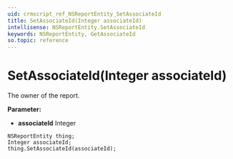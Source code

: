 ```yaml
---
uid: crmscript_ref_NSReportEntity_SetAssociateId
title: SetAssociateId(Integer associateId)
intellisense: NSReportEntity.SetAssociateId
keywords: NSReportEntity, GetAssociateId
so.topic: reference
---
```


# SetAssociateId(Integer associateId)

The owner of the report.

**Parameter:** 
* **associateId** Integer

```crmscript
NSReportEntity thing;
Integer associateId;
thing.SetAssociateId(associateId);
```

